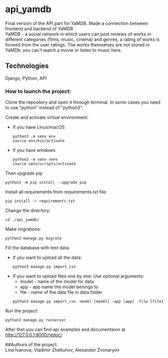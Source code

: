 # api_yamdb
Final version of the API part for YaMDB. Made a connection between frontend and backend of YaMDB  
YaMDB - a social network in which users can post reviews of works in different categories (films, music, cinema) and genres, a rating of works is formed from the user ratings. The works themselves are not stored in YaMDb: you can't watch a movie or listen to music here.

## Technologies
Django, Python, API

### How to launch the project:

Clone the repository and open it through terminal.
In some cases you need to use "python" instead of "python3".

Create and activate virtual environment:
* If you have Linux/macOS
    ```
    python3 -m venv env 
    source env/bin/activate
    ```

* If you have windows
    ```
    python3 -m venv venv
    source venv/scripts/activate
    ```
Then upgrade pip
```
python3 -m pip install --upgrade pip
```
Install all requirements from requirements.txt file:
```
pip install -r requirements.txt
```
Change the directory:
```
cd ./api_yamdb/
```
Make migrations:
```
python3 manage.py migrate
```

Fill the database with test data:
* If you want to upload all the data:
  ```
  python3 manage.py import_csv
  ```
* If you want to upload files one by one:
  Use optional arguments:
  * model - name of the model for data
  * app - app name the model belongs to
  * file - name of the data file in data folder
  ```
  python3 manage.py import_csv -model [model] -app [app] -file [file]
  ```

Run the project:
```
python3 manage.py runserver
```
After thet you can find api examples and documentaion at http://127.0.0.1:8000/redoc/

##Authors of the project:  
Lina Ivanova, Vladimir Zheltuhov, Alexander Zvonaryov
